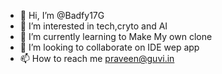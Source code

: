 - 👋 Hi, I’m @Badfy17G
- 👀 I’m interested in tech,cryto and AI
- 🌱 I’m currently learning to Make My own clone
- 💞️ I’m looking to collaborate on IDE wep app
- 📫 How to reach me praveen@guvi.in

<!---
Badfy17G/Badfy17G is a ✨ special ✨ repository because its `README.md` (this file) appears on your GitHub profile.
You can click the Preview link to take a look at your changes.
--->

